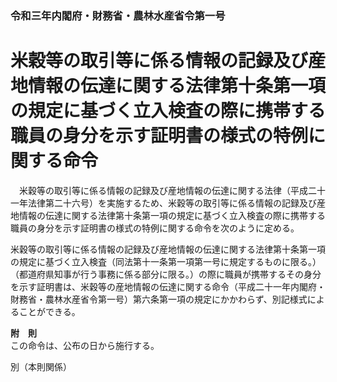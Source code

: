 ### 令和三年内閣府・財務省・農林水産省令第一号  
# 米穀等の取引等に係る情報の記録及び産地情報の伝達に関する法律第十条第一項の規定に基づく立入検査の際に携帯する職員の身分を示す証明書の様式の特例に関する命令  
　米穀等の取引等に係る情報の記録及び産地情報の伝達に関する法律（平成二十一年法律第二十六号）を実施するため、米穀等の取引等に係る情報の記録及び産地情報の伝達に関する法律第十条第一項の規定に基づく立入検査の際に携帯する職員の身分を示す証明書の様式の特例に関する命令を次のように定める。  
  
米穀等の取引等に係る情報の記録及び産地情報の伝達に関する法律第十条第一項の規定に基づく立入検査（同法第十一条第一項第一号に規定するものに限る。）（都道府県知事が行う事務に係る部分に限る。）の際に職員が携帯するその身分を示す証明書は、米穀等の産地情報の伝達に関する命令（平成二十一年内閣府・財務省・農林水産省令第一号）第六条第一項の規定にかかわらず、別記様式によることができる。  
  
**附　則**  
この命令は、公布の日から施行する。  
  
別（本則関係）  

          
        